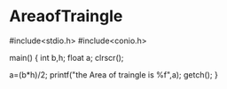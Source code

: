 # AreaofTraingle

#include<stdio.h>
#include<conio.h>

main()
{
int b,h;
float a;
clrscr();

a=(b*h)/2;
printf("the Area of traingle is %f",a);
getch();
}
